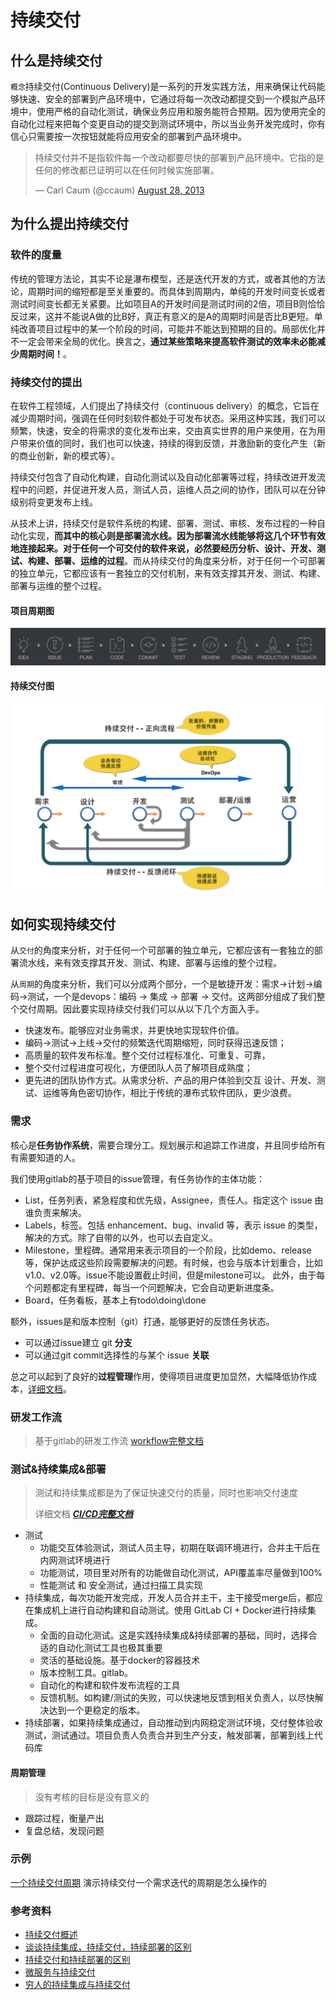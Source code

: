 # 持续交付

## 什么是持续交付

`概念`持续交付\(Continuous Delivery\)是一系列的开发实践方法，用来确保让代码能够快速、安全的部署到产品环境中，它通过将每一次改动都提交到一个模拟产品环境中，使用严格的自动化测试，确保业务应用和服务能符合预期。因为使用完全的自动化过程来把每个变更自动的提交到测试环境中，所以当业务开发完成时，你有信心只需要按一次按钮就能将应用安全的部署到产品环境中。

> 持续交付并不是指软件每一个改动都要尽快的部署到产品环境中。它指的是任何的修改都已证明可以在任何时候实施部署。
>
> — Carl Caum \(@ccaum\) [August 28, 2013](https://twitter.com/ccaum/statuses/372620989257232384)

## 为什么提出持续交付

### 软件的度量

传统的管理方法论，其实不论是瀑布模型，还是迭代开发的方式，或者其他的方法论，周期时间的缩短都是至关重要的。而具体到周期内，单纯的开发时间变长或者测试时间变长都无关紧要。比如项目A的开发时间是测试时间的2倍，项目B则恰恰反过来，这并不能说A做的比B好，真正有意义的是A的周期时间是否比B更短。单纯改善项目过程中的某一个阶段的时间，可能并不能达到预期的目的。局部优化并不一定会带来全局的优化。换言之，**通过某些策略来提高软件测试的效率未必能减少周期时间！**。

### 持续交付的提出

在软件工程领域，人们提出了持续交付（continuous delivery）的概念，它旨在减少周期时间，强调在任何时刻软件都处于可发布状态。采用这种实践，我们可以频繁，快速，安全的将需求的变化发布出来，交由真实世界的用户来使用，在为用户带来价值的同时，我们也可以快速，持续的得到反馈，并激励新的变化产生（新的商业创新，新的模式等）。

持续交付包含了自动化构建，自动化测试以及自动化部署等过程，持续改进开发流程中的问题，并促进开发人员，测试人员，运维人员之间的协作，团队可以在分钟级别将变更发布上线。

从技术上讲，持续交付是软件系统的构建、部署、测试、审核、发布过程的一种自动化实现，**而其中的核心则是部署流水线。因为部署流水线能够将这几个环节有效地连接起来。对于任何一个可交付的软件来说，必然要经历分析、设计、开发、测试、构建、部署、运维的过程**。而从持续交付的角度来分析，对于任何一个可部署的独立单元，它都应该有一套独立的交付机制，来有效支撑其开发、测试、构建、部署与运维的整个过程。

#### 项目周期图

![项目周期](/images/项目周期.png)

#### 持续交付图

![持续交付](/images/cxjf.png)

## 如何实现持续交付

从`交付`的角度来分析，对于任何一个可部署的独立单元，它都应该有一套独立的部署流水线，来有效支撑其开发、测试、构建、部署与运维的整个过程。

从`周期`的角度来分析，我们可以分成两个部分，一个是敏捷开发：需求->计划->编码->测试，一个是devops：编码 -> 集成 -> 部署 -> 交付。这两部分组成了我们整个交付周期。因此要实现持续交付我们可以从以下几个方面入手。

- 快速发布。能够应对业务需求，并更快地实现软件价值。
- 编码->测试->上线->交付的频繁迭代周期缩短，同时获得迅速反馈；
- 高质量的软件发布标准。整个交付过程标准化、可重复、可靠，
- 整个交付过程进度可视化，方便团队人员了解项目成熟度；
- 更先进的团队协作方式。从需求分析、产品的用户体验到交互 设计、开发、测试、运维等角色密切协作，相比于传统的瀑布式软件团队，更少浪费。

### 需求

核心是**任务协作系统**，需要合理分工。规划展示和追踪工作进度，并且同步给所有有需要知道的人。

我们使用gitlab的基于项目的issue管理，有任务协作的主体功能：

- List，任务列表，紧急程度和优先级，Assignee，责任人。指定这个 issue 由谁负责来解决。
- Labels，标签。包括 enhancement、bug、invalid 等，表示 issue 的类型，解决的方式。除了自带的以外，也可以去自定义。
- Milestone，里程碑。通常用来表示项目的一个阶段，比如demo、release等，保护达成这些阶段需要解决的问题。有时候，也会与版本计划重合，比如v1.0、v2.0等。issue不能设置截止时间，但是milestone可以。 此外，由于每个问题都定有里程碑，每当一个问题解决，它会自动更新进度条。
- Board，任务看板，基本上有todo\doing\done

额外，issues是和版本控制（git）打通，能够更好的反馈任务状态。

- 可以通过issue建立 git **分支**
- 可以通过git commit选择性的与某个 issue **关联**

总之可以起到了良好的**过程管理**作用，使得项目进度更加显然，大幅降低协作成本，[详细文档]()。

### 研发工作流

> 基于gitlab的研发工作流 [workflow完整文档](/dev/workflow.md)

### 测试&持续集成&部署

> 测试和持续集成都是为了保证快速交付的质量，同时也影响交付速度
>
> 详细文档 [_**CI/CD完整文档**_](/cd/cicd.md)

- 测试
  - 功能交互体验测试，测试人员主导，初期在联调环境进行，合并主干后在内网测试环境进行
  - 功能测试，项目里对所有的功能做自动化测试，API覆盖率尽量做到100%
  - 性能测试 和 安全测试，通过扫描工具实现
- 持续集成，每次功能开发完成，开发人员合并主干，主干接受merge后，都应在集成机上进行自动构建和自动测试。使用 GitLab CI + Docker进行持续集成。
  - 全面的自动化测试。这是实践持续集成&持续部署的基础，同时，选择合适的自动化测试工具也极其重要
  - 灵活的基础设施。基于docker的容器技术
  - 版本控制工具。gitlab。
  - 自动化的构建和软件发布流程的工具
  - 反馈机制。如构建/测试的失败，可以快速地反馈到相关负责人，以尽快解决达到一个更稳定的版本。
- 持续部署，如果持续集成通过，自动推动到内网稳定测试环境，交付整体验收测试，测试通过。项目负责人负责合并到生产分支，触发部署，部署到线上代码库

#### 周期管理

> 没有考核的目标是没有意义的

- 跟踪过程，衡量产出
- 复盘总结，发现问题

### 示例

[一个持续交付周期](/cd/example.md)  演示持续交付一个需求迭代的周期是怎么操作的

### 参考资料

- [持续交付概述](http://exceedhl.thoughtworkers.org/cd/cd.html)
- [谈谈持续集成，持续交付，持续部署的区别](http://www.jianshu.com/p/2c6ebe34744a)
- [持续交付和持续部署的区别](http://www.oschina.net/news/45444/continuous-delivery-vs-continuous-deployment-whats-diff)
- [微服务与持续交付](http://www.open-open.com/lib/view/open1451440541448.html#articleHeader0)
- [穷人的持续集成与持续交付](http://blog.jobbole.com/97109/)